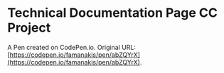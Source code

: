 # Technical Documentation Page CC Project

A Pen created on CodePen.io. Original URL: [https://codepen.io/famanakis/pen/abZQYrX](https://codepen.io/famanakis/pen/abZQYrX).


